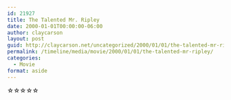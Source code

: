 ```yaml
---
id: 21927
title: The Talented Mr. Ripley
date: 2000-01-01T00:00:00-06:00
author: claycarson
layout: post
guid: http://claycarson.net/uncategorized/2000/01/01/the-talented-mr-ripley/
permalink: /timeline/media/movie/2000/01/01/the-talented-mr-ripley/
categories:
  - Movie
format: aside
---
```

<div class="media-details"></div>

<div class="media-creator"></div>

<div class="media-rating">☆☆☆☆☆</div>